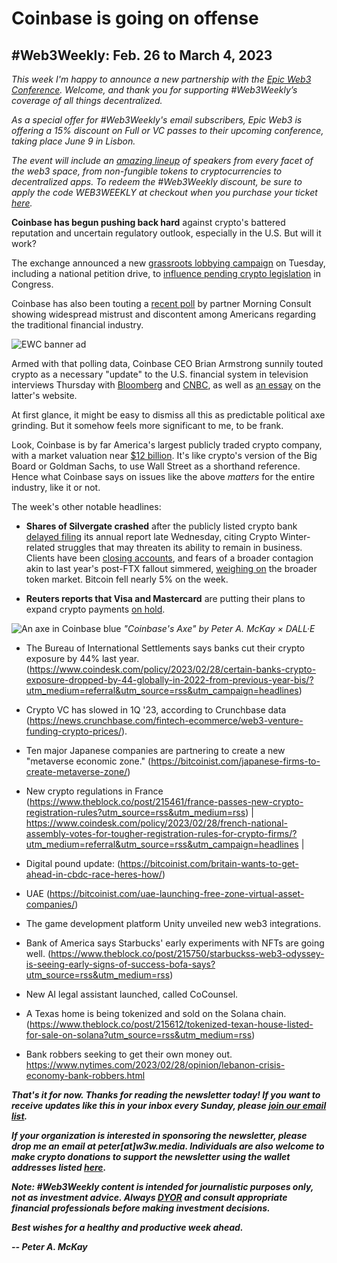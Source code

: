 # Coinbase is going on offense
## #Web3Weekly: Feb. 26 to March 4, 2023

*This week I'm happy to announce a new partnership with the [Epic Web3 Conference](https://www.epicweb3.com/). Welcome, and thank you for supporting #Web3Weekly’s coverage of all things decentralized.*

*As a special offer for #Web3Weekly's email subscribers, Epic Web3 is offering a 15% discount on Full or VC passes to their upcoming conference, taking place June 9 in Lisbon.*

*The event will include an [amazing lineup](https://www.epicweb3.com/#speaker) of speakers from every facet of the web3 space, from non-fungible tokens to cryptocurrencies to decentralized apps. To redeem the #Web3Weekly discount, be sure to apply the code WEB3WEEKLY at checkout when you purchase your ticket [here](https://www.epicweb3.com/#price).*

<!-- DOUBLE CHECK RSS FEEDS FOR LATE-BREAKING NEWS BEFORE GOING TO PRESS -->

**Coinbase has begun pushing back hard** against crypto's battered reputation and uncertain regulatory outlook, especially in the U.S. But will it work?

The exchange announced a new [grassroots lobbying campaign](https://twitter.com/coinbase/status/1630592674020335617) on Tuesday, including a national petition drive, to [influence pending crypto legislation](https://www.theblock.co/post/215829/coinbase-launches-grassroots-campaign-to-influence-us-lawmakers-and-regulators) in Congress.

Coinbase has also been touting a [recent poll](https://assets.ctfassets.net/c5bd0wqjc7v0/WvuOkBwNXZsqhd6EWtkEL/7f94f8b6fbb222f3faf4d0346e473012/Morning_Consult_Cryptocurrency_Perception_Study_Feb2023_Memo__1_.pdf) by partner Morning Consult showing widespread mistrust and discontent among Americans regarding the traditional financial industry.

![EWC banner ad](https://w3w.news/img/sponsored/ewc-banner.png)

Armed with that polling data, Coinbase CEO Brian Armstrong sunnily touted crypto as a necessary "update" to the U.S. financial system in television interviews Thursday with [Bloomberg](https://www.youtube.com/watch?v=SZobPKQYRyE&t) and [CNBC](https://www.youtube.com/watch?v=xrMtYuYV_Yw), as well as [an essay](https://www.cnbc.com/2023/03/01/op-ed-offshoring-crypto-hurts-financial-system-americas-standing.html) on the latter's website.


At first glance, it might be easy to dismiss all this as predictable political axe grinding. But it somehow feels more significant to me, to be frank.

Look, Coinbase is by far America's largest publicly traded crypto company, with a market valuation near [$12 billion](https://duckduckgo.com/?q=ticker+COIN&t=brave&ia=stock). It's like crypto's version of the Big Board or Goldman Sachs, to use Wall Street as a shorthand reference. Hence what Coinbase says on issues like the above *matters* for the entire industry, like it or not.

The week's other notable headlines:

- **Shares of Silvergate crashed** after the publicly listed crypto bank [delayed filing](https://www.msn.com/en-us/money/companies/silvergate-capital-shares-drop-57-after-the-crypto-bank-delays-its-annual-report/ar-AA1893vp) its annual report late Wednesday, citing Crypto Winter-related struggles that may threaten its ability to remain in business. Clients have been [closing accounts](https://www.forbes.com/sites/digital-assets/2023/03/02/crypto-bank-silvergate-sees-client-exodus-as-delayed-annual-report-puts-future-in-question/), and fears of a broader contagion akin to last year's post-FTX fallout simmered, [weighing on](https://www.coindesk.com/markets/2023/03/03/bitcoin-ether-drop-over-5-in-massive-sell-off-as-market-continues-to-digest-silvergate/) the broader token market. Bitcoin fell nearly 5% on the week.

- **Reuters reports that Visa and Mastercard** are putting their plans to expand crypto payments [on hold](https://www.reuters.com/technology/visa-mastercard-pause-crypto-push-wake-industry-meltdown-sources-2023-02-28/).

![An axe in Coinbase blue](https://w3w.news/img/illos/axe-final.jpg)
*"Coinbase's Axe" by Peter A. McKay × DALL·E*

- The Bureau of International Settlements says banks cut their crypto exposure by 44% last year. (https://www.coindesk.com/policy/2023/02/28/certain-banks-crypto-exposure-dropped-by-44-globally-in-2022-from-previous-year-bis/?utm_medium=referral&utm_source=rss&utm_campaign=headlines)

- Crypto VC has slowed in 1Q '23, according to Crunchbase data (https://news.crunchbase.com/fintech-ecommerce/web3-venture-funding-crypto-prices/).

- Ten major Japanese companies are partnering to create a new "metaverse economic zone." (https://bitcoinist.com/japanese-firms-to-create-metaverse-zone/)

- New crypto regulations in France (https://www.theblock.co/post/215461/france-passes-new-crypto-registration-rules?utm_source=rss&utm_medium=rss) | https://www.coindesk.com/policy/2023/02/28/french-national-assembly-votes-for-tougher-registration-rules-for-crypto-firms/?utm_medium=referral&utm_source=rss&utm_campaign=headlines |

- Digital pound update: (https://bitcoinist.com/britain-wants-to-get-ahead-in-cbdc-race-heres-how/)

- UAE (https://bitcoinist.com/uae-launching-free-zone-virtual-asset-companies/)

- The game development platform Unity unveiled new web3 integrations. <!-- https://www.coindesk.com/web3/2023/02/28/gaming-engine-unity-taps-metamask-immutable-x-and-solana-for-web3-developer-tools/?utm_medium=referral&utm_source=rss&utm_campaign=headlines -->

- Bank of America says Starbucks' early experiments with NFTs are going well. (https://www.theblock.co/post/215750/starbuckss-web3-odyssey-is-seeing-early-signs-of-success-bofa-says?utm_source=rss&utm_medium=rss)

- New AI legal assistant launched, called CoCounsel. <!-- Need link. -->

- A Texas home is being tokenized and sold on the Solana chain. (https://www.theblock.co/post/215612/tokenized-texan-house-listed-for-sale-on-solana?utm_source=rss&utm_medium=rss)

- Bank robbers seeking to get their own money out. https://www.nytimes.com/2023/02/28/opinion/lebanon-crisis-economy-bank-robbers.html

<!--

Some additional candidates...

- Bitcoin miner Marathon is having accounting issues. (https://www.theblock.co/post/215869/bitcoin-miner-marathon-cancels-q4-earnings-call-over-accounting-corrections?utm_source=rss&utm_medium=rss)

- UBS says upcoming repayments for Mt. Gox victims won't destabilize the broader bitcoin market. (https://www.theblock.co/post/215752/ubs-says-mt-gox-repayments-are-unlikely-to-destabilize-bitcoin-price?utm_source=rss&utm_medium=rss)

- Grayscale is suing the SEC over its ETF inaction. (https://www.coindesk.com/policy/2023/02/28/grayscale-to-argue-secs-inconsistency-as-bitcoin-etf-dispute-heads-toward-court/?utm_medium=referral&utm_source=rss&utm_campaign=headlines)

- new cftc fraud charges against an ftx exec. <!-- need link

- The SEC subpoenaed Robinhood shortly after the FTX meltdown. (https://www.theblock.co/post/215568/sec-served-subpoena-to-robinhood-shortly-after-ftx-debacle?utm_source=rss&utm_medium=rss)

- ohio joined settlement with nexo. https://www.coindesk.com/policy/2023/02/28/ohio-joins-225m-multistate-settlement-against-crypto-lender-nexo/?utm_medium=referral&utm_source=rss&utm_campaign=headlines

- WSJ on iPhone hacking. (https://www.wsj.com/video/series/joanna-stern-personal-technology/apples-iphone-passcode-problem-how-thieves-can-take-over-in-minutes/967C3B74-90D3-45EA-BAA4-4ECDBB24715D)

- Ex-Googler gave interview to NYT about how she became disillusioned with its work culture. (https://podcasts.google.com/feed/aHR0cHM6Ly9mZWVkcy5zaW1wbGVjYXN0LmNvbS9rc0dZWl9aMw/episode/NmM3MGI1ODYtY2NhMC00Yjg3LTllNWQtYTNmM2YzNGFjODY3?sa=X&ved=0CAUQkfYCahcKEwj4r-vKlrb9AhUAAAAAHQAAAAAQAQ) -->

_**That's it for now. Thanks for reading the newsletter today! If you want to receive updates like this in your inbox every Sunday, please [join our email list](https://w3w.news).**_

_**If your organization is interested in sponsoring the newsletter, please drop me an email at peter[at]w3w.media. Individuals are also welcome to make crypto donations to support the newsletter using the wallet addresses listed [here](https://w3w.news/donations).**_

_**Note: #Web3Weekly content is intended for journalistic purposes only, not as investment advice. Always [DYOR](https://www.urbandictionary.com/define.php?term=DYOR) and consult appropriate financial professionals before making investment decisions.**_

_**Best wishes for a healthy and productive week ahead.**_  

_**-- Peter A. McKay**_
